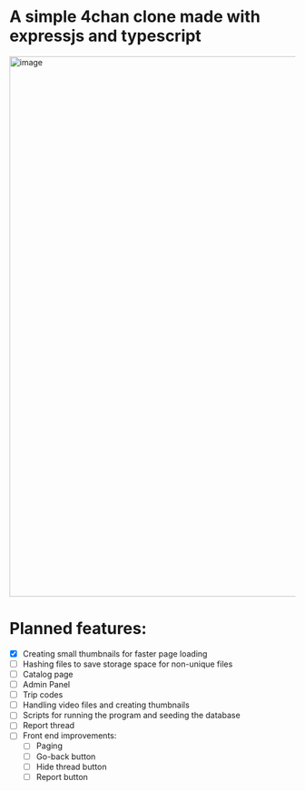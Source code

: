 # A simple 4chan clone made with expressjs and typescript
<img width="1370" height="952" alt="image" src="https://github.com/user-attachments/assets/3ae28604-4b23-4c7a-9b64-a5b418cb4881" />

# Planned features:
- [x] Creating small thumbnails for faster page loading
- [ ] Hashing files to save storage space for non-unique files
- [ ] Catalog page
- [ ] Admin Panel
- [ ] Trip codes
- [ ] Handling video files and creating thumbnails
- [ ] Scripts for running the program and seeding the database
- [ ] Report thread
- [ ] Front end improvements:
  - [ ] Paging
  - [ ] Go-back button
  - [ ] Hide thread button
  - [ ] Report button
